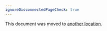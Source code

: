 ```yaml
---
ignoreDisconnectedPageCheck: true
---
```


This document was moved to [another location](../../retrospectives/3_5.md).
